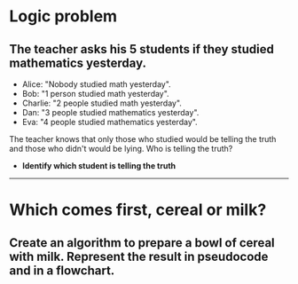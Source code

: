 # Logic problem
## The teacher asks his 5 students if they studied mathematics yesterday.

* Alice: "Nobody studied math yesterday".
* Bob: "1 person studied math yesterday".
* Charlie: "2 people studied math yesterday".
* Dan: "3 people studied mathematics yesterday".
* Eva: "4 people studied mathematics yesterday".

The teacher knows that only those who studied would be telling the truth and those who didn't would be lying. Who is telling the truth?
* **Identify which student is telling the truth**



















-----------------------------------------------------------------------------------------------
# Which comes first, cereal or milk?
## Create an algorithm to prepare a bowl of cereal with milk. Represent the result in pseudocode and in a flowchart.

